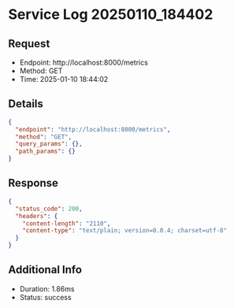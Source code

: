 # Service Log 20250110_184402

## Request
- Endpoint: http://localhost:8000/metrics
- Method: GET
- Time: 2025-01-10 18:44:02

## Details
```json
{
  "endpoint": "http://localhost:8000/metrics",
  "method": "GET",
  "query_params": {},
  "path_params": {}
}
```

## Response
```json
{
  "status_code": 200,
  "headers": {
    "content-length": "2110",
    "content-type": "text/plain; version=0.0.4; charset=utf-8"
  }
}
```

## Additional Info
- Duration: 1.86ms
- Status: success
